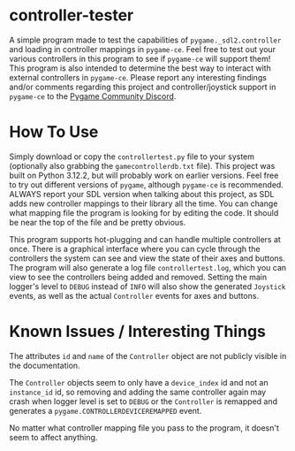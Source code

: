 # controller-tester
A simple program made to test the capabilities of `pygame._sdl2.controller` and loading in controller mappings in `pygame-ce`. Feel free to test out your various controllers in this program to see if `pygame-ce` will support them! This program is also intended to determine the best way to interact with external controllers in `pygame-ce`. Please report any interesting findings and/or comments regarding this project and controller/joystick support in `pygame-ce` to the [Pygame Community Discord](https://discord.com/invite/pygame).

# How To Use
Simply download or copy the `controllertest.py` file to your system (optionally also grabbing the `gamecontrollerdb.txt` file). This project was built on Python 3.12.2, but will probably work on earlier versions. Feel free to try out different versions of `pygame`, although `pygame-ce` is recommended. ALWAYS report your SDL version when talking about this project, as SDL adds new controller mappings to their library all the time. You can change what mapping file the program is looking for by editing the code. It should be near the top of the file and be pretty obvious.

This program supports hot-plugging and can handle multiple controllers at once. There is a graphical interface where you can cycle through the controllers the system can see and view the state of their axes and buttons. The program will also generate a log file `controllertest.log`, which you can view to see the controllers being added and removed. Setting the main logger's level to `DEBUG` instead of `INFO` will also show the generated `Joystick` events, as well as the actual `Controller` events for axes and buttons.

# Known Issues / Interesting Things
The attributes `id` and `name` of the `Controller` object are not publicly visible in the documentation.

The `Controller` objects seem to only have a `device_index` id and not an `instance_id` id, so removing and adding the same controller again may crash when logger level is set to `DEBUG` or the `Controller` is remapped and generates a `pygame.CONTROLLERDEVICEREMAPPED` event.

No matter what controller mapping file you pass to the program, it doesn't seem to affect anything.
